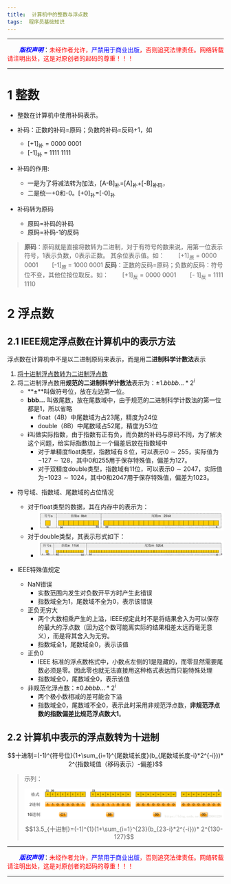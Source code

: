 ```yaml
---
title:  计算机中的整数与浮点数
tags:  程序员基础知识
---
```


------

&emsp;&emsp;<font color=blue>**_版权声明_**</font>：<font color=red>未经作者允许，<font color=blue>严禁用于商业出版</font>，否则追究法律责任。网络转载请注明出处，这是对原创者的起码的尊重！！！</font>

------


# 1  整数

* 整数在计算机中使用补码表示。


 * 补码：正数的补码=原码；负数的补码=反码+1，如

     * [+1]<sub>补</sub> = 0000 0001
     * [-1]<sub>补 </sub>= 1111 1111

 * 补码的作用:

     * 一是为了将减法转为加法，[A-B]<sub>补</sub>=[A]<sub>补</sub>+[-B]<sub>补码</sub>，
     * 二是统一+0和-0。[+0]<sub>补</sub>=[-0]<sub>补</sub>


 * 补码转为原码
     * 原码=补码的补码
     * 原码=补码-1的反码



>**原码**：原码就是直接将数转为二进制，对于有符号的数来说，用第一位表示符号，1表示负数，0表示正数。 其余位表示值。如：
>&emsp;&emsp;[+1]<sub>原</sub> = 0000 0001
>&emsp;&emsp;[-1]<sub>原 </sub>= 1000 0001
> **反码**：正数的反码=原码；负数的反码：符号位不变，其他位按位取反。如：
>&emsp;&emsp;[+1]<sub>反</sub> = 0000 0001
>&emsp;&emsp;[- 1]<sub>反 </sub>= 1111 1110




# 2 浮点数
## 2.1 IEEE规定浮点数在计算机中的表示方法

浮点数在计算机中不是以二进制原码来表示，而是用**二进制科学计数法**表示


1. [将十进制浮点数转为二进制浮点数](https://blog.csdn.net/liao20081228/article/details/80346046)
2. 将二进制浮点数用**规范的二进制科学计数法**表示为：$±1.bbbb... * 2^i$
	* **±**叫做符号位，放在左边第一位。
	* **bbb...** 叫做尾数，放在尾数域中，由于规范的二进制科学计数法的第一位都是1，所以省略
		 * float（4B）中尾数域为占23尾，精度为24位
		 * double（8B）中尾数域占52尾，精度为53位
	 * **i**叫做实际指数，由于指数有正有负，而负数的补码与原码不同，为了解决这个问题，给实际指数i加上一个偏差后放在指数域中
		 * 对于单精度float类型，指数域有８位，可以表示$0 \sim 255$，实际值为$-127 \sim 128$，其中0和255用于保存特殊值，偏差为127。
		 * 对于双精度double类型，指数域有11位，可以表示$0 \sim 2047$，实际值为$-1023 \sim 1024$，其中0和2047用于保存特殊值，偏差为1023。

* 符号域、指数域、尾数域的占位情况

	* 对于float类型的数据，其在内存中的表示为：
		* ![1](https://www.github.com/liao20081228/blog/raw/master/图片/计算机中的整数与浮点数/1.jpg)
	* 对于double类型，其表示形式如下：
		* ![2](https://www.github.com/liao20081228/blog/raw/master/图片/计算机中的整数与浮点数/2.jpg)

* IEEE特殊值规定
	* NaN错误
		* 实数范围内发生对负数开平方时产生此错误
		* 指数域全为1，尾数域不全为0，表示该错误
    * 正负无穷大
        * 两个大数相乘产生的上溢，IEEE规定此时不是将结果舍入为可以保存的最大的浮点数（因为这个数可能离实际的结果相差太远而毫无意义），而是将其舍入为无穷。
        * 指数域全1，尾数域全0，表示该值
    * 正负0
       * IEEE 标准的浮点数格式中，小数点左侧的1是隐藏的，而零显然需要尾数必须是零。因此零也就无法直接用这种格式表达而只能特殊处理
       * 指数域全0，尾数域全0，表示该值
    * 非规范化浮点数：$±0.bbbb... * 2^i$
       * 两个极小数相减的差可能会下溢
       * 指数域全0，尾数域不全0，表示此时采用非规范浮点数，**非规范浮点数的指数偏差比规范浮点数大1**。


## 2.2 计算机中表示的浮点数转为十进制

$$十进制=(-1)^{符号位}(1+\sum_{i=1}^{尾数域长度}(b_{尾数域长度-i}*2^{-i}))* 2^{指数域值（移码表示）-偏差}$$



>示列：
>
>![3](https://www.github.com/liao20081228/blog/raw/master/图片/计算机中的整数与浮点数/3.jpg)
>$$13.5_{十进制}=(-1)^{1}(1+\sum_{i=1}^{23}(b_{23-i}*2^{-i}))* 2^{130-127}$$


------

&emsp;&emsp;<font color=blue>**_版权声明_**</font>：<font color=red>未经作者允许，<font color=blue>严禁用于商业出版</font>，否则追究法律责任。网络转载请注明出处，这是对原创者的起码的尊重！！！</font>

------



